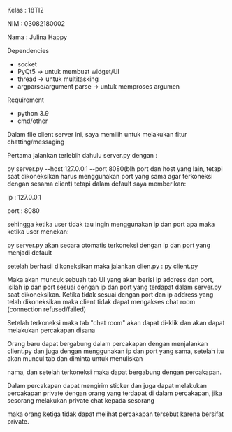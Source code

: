 Kelas : 18TI2

NIM : 03082180002

Nama : Julina Happy

Dependencies
- socket
- PyQt5 -> untuk membuat widget/UI
- thread -> untuk multitasking
- argparse/argument parse -> untuk memproses argumen

Requirement
- python 3.9
- cmd/other

Dalam flie client server ini, saya memilih untuk melakukan fitur chatting/messaging

Pertama jalankan terlebih dahulu server.py dengan :

py server.py --host 127.0.0.1 --port 8080(blh port dan host yang lain, tetapi saat dikoneksikan harus menggunakan port yang sama agar terkoneksi dengan sesama client)
tetapi dalam default saya memberikan:

ip : 127.0.0.1

port : 8080

sehingga ketika user tidak tau ingin menggunakan ip dan port apa maka ketika user menekan:

py server.py akan secara otomatis terkoneksi dengan ip dan port yang menjadi default

setelah berhasil dikoneksikan maka jalankan clien.py :
py client.py

Maka akan muncuk sebuah tab UI yang akan berisi ip address dan port, isilah ip dan port sesuai dengan ip dan port yang terdapat dalam server.py saat dikoneksikan.
Ketika tidak sesuai dengan port dan ip address yang telah dikoneksikan maka client tidak dapat mengakses chat room (connection refused/failed)

Setelah terkoneksi maka tab "chat room" akan dapat di-klik dan akan dapat melakukan percakapan disana

Orang baru dapat bergabung dalam percakapan dengan menjalankan client.py dan juga dengan menggunakan ip dan port yang sama, setelah itu akan muncul tab dan diminta untuk menuliskan

nama, dan setelah terkoneksi maka dapat bergabung dengan percakapan.

Dalam percakapan dapat mengirim sticker dan juga dapat melakukan percakapan private dengan orang yang terdapat di dalam percakapan, jika sesorang melakukan private chat kepada sesorang

maka orang ketiga tidak dapat melihat percakapan tersebut karena bersifat private.
